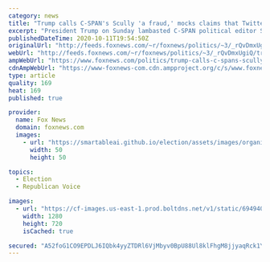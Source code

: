 ```yaml
---
category: news
title: "Trump calls C-SPAN's Scully 'a fraud,' mocks claims that Twitter account was hacked"
excerpt: "President Trump on Sunday lambasted C-SPAN political editor Steve Scully over claims that his Twitter account was hacked."
publishedDateTime: 2020-10-11T19:54:50Z
originalUrl: "http://feeds.foxnews.com/~r/foxnews/politics/~3/_rQvDmxUgiQ/trump-calls-c-spans-scully-a-fraud-mocks-claims-that-twitter-account-was-hacked"
webUrl: "http://feeds.foxnews.com/~r/foxnews/politics/~3/_rQvDmxUgiQ/trump-calls-c-spans-scully-a-fraud-mocks-claims-that-twitter-account-was-hacked"
ampWebUrl: "https://www.foxnews.com/politics/trump-calls-c-spans-scully-a-fraud-mocks-claims-that-twitter-account-was-hacked.amp"
cdnAmpWebUrl: "https://www-foxnews-com.cdn.ampproject.org/c/s/www.foxnews.com/politics/trump-calls-c-spans-scully-a-fraud-mocks-claims-that-twitter-account-was-hacked.amp"
type: article
quality: 169
heat: 169
published: true

provider:
  name: Fox News
  domain: foxnews.com
  images:
    - url: "https://smartableai.github.io/election/assets/images/organizations/foxnews.com-50x50.jpg"
      width: 50
      height: 50

topics:
  - Election
  - Republican Voice

images:
  - url: "https://cf-images.us-east-1.prod.boltdns.net/v1/static/694940094001/e4d52599-b966-4bf1-85d7-cb77a41ad33b/15422c29-d504-46cc-b568-fd89117f76a0/1280x720/match/image.jpg"
    width: 1280
    height: 720
    isCached: true

secured: "A52foG1CO9EPDLJ6IQbk4yyZTDRl6VjMbyv0BpU88Ul8klFhgM8jjyaqRck1Y5JVbGGwDIvnrdx3aFSEHTk0CVyzDs58h4x37jDN9qFtYfK2Mc0mUH9hbWpZMuLRf30x6JZ3Q+d2xwObsJvcNBFWmnf/SEAHf46RUUyt2T2pgZjo2YUM2evPIe1j/EQx5rJBmPdSgQsqjJYlJIuQlkbgp5+UFfdnm9xcnEDapK4ZJIhtRYaCrrheT6Me3KdT5a5WfrFFT10uFSitkJjyHMh+DdaHE24ElBDOF2qAjDS7nVjliQ4ivZdulQNC1zYPaz0/ocLQqEqkTiSfTrcpbppy/h3tGEFvPfg9D58VO7Ez3BA=;E69x95JXtXRo6tQwOIZbgg=="
---
```



